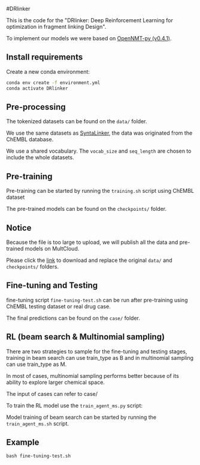 #DRlinker

This is the code for the "DRlinker: Deep Reinforcement Learning for optimization in fragment linking Design".

To implement our models we were based on [OpenNMT-py (v0.4.1)](http://opennmt.net/OpenNMT-py/).

## Install requirements

Create a new conda environment:

```bash
conda env create -f environment.yml
conda activate DRlinker
```

## Pre-processing 

The tokenized datasets can be found on the `data/` folder. 

We use the same datasets as [SyntaLinker](https://github.com/YuYaoYang2333/SyntaLinker), the data was originated from the ChEMBL database.

We use a shared vocabulary. The `vocab_size` and `seq_length` are chosen to include the whole datasets.


## Pre-training

Pre-training can be started by running the `training.sh` script using ChEMBL dataset

The pre-trained models can be found on the `checkpoints/` folder.

## Notice

Because the file is too large to upload, we will publish all the data and pre-trained models on MultCloud. 

Please click the [link](https://share.multcloud.link/share/b4c9bb72-a012-43ad-baec-4070f61a013b) to download and replace the original `data/` and `checkpoints/` folders.


## Fine-tuning and Testing

fine-tuning script `fine-tuning-test.sh` can be run after pre-training using ChEMBL testing dataset or real drug case.

The final predictions can be found on the `case/` folder.


## RL (beam search & Multinomial sampling)

There are two strategies to sample for the fine-tuning and testing stages, training in beam search can use train_type as B and in multinomial sampling can use train_type as M.

In most of cases, multinomial sampling performs better because of its ability to explore larger chemical space.

The input of cases can refer to case/

To train the RL model use the `train_agent_ms.py` script:

Model training of beam search can be started by running the `train_agent_ms.sh` script.


## Example

`bash fine-tuning-test.sh`




